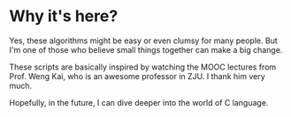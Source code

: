 Why it's here?
===

Yes, these algorithms might be easy or even clumsy for many people. But I'm one of those who believe small things together can make a big change.

These scripts are basically inspired by watching the MOOC lectures from Prof. Weng Kai, who is an awesome professor in ZJU. 
I thank him very much.

Hopefully, in the future, I can dive deeper into the world of C language.